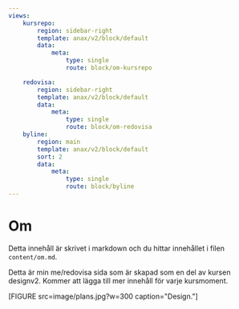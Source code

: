 ```yaml
---
views:
    kursrepo:
        region: sidebar-right
        template: anax/v2/block/default
        data:
            meta:
                type: single
                route: block/om-kursrepo

    redovisa:
        region: sidebar-right
        template: anax/v2/block/default
        data:
            meta:
                type: single
                route: block/om-redovisa
    byline:
        region: main
        template: anax/v2/block/default
        sort: 2
        data:
            meta:
                type: single
                route: block/byline
---
```

Om
=========================

Detta innehåll är skrivet i markdown och du hittar innehållet i filen `content/om.md`.

Detta är min me/redovisa sida som är skapad som en del av kursen designv2.
Kommer att lägga till mer innehåll för varje kursmoment.


[FIGURE src=image/plans.jpg?w=300 caption="Design."]
